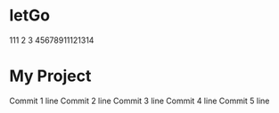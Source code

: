 # letGo
111
2
3
45678911121314
# My Project
Commit 1 line
Commit 2 line
Commit 3 line
Commit 4 line
Commit 5 line
